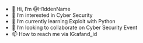 - 👋 Hi, I’m @H1ddenName
- 👀 I’m interested in Cyber Security
- 🌱 I’m currently learning Exploit with Python
- 💞️ I’m looking to collaborate on Cyber Security Event
- 📫 How to reach me via IG:afand_id

<!---
Sharing is Caring and don't forget to keep humble
-Hidden Name-
--->
